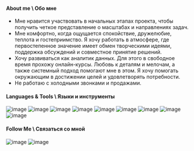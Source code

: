 #### About me \ Обо мне
-	Мне нравится участвовать в начальных этапах проекта, чтобы получить четкое представление о масштабах и направлениях задач.
-	Мне комфортно, когда ощущается спокойствие, дружелюбие, теплота и гостеприимство. Я хочу работать в атмосфере, где первостепенное значение имеет обмен творческими идеями, поддержка обсуждений и совместное принятие решений.
-	Хочу развиваться как аналитик данных. Для этого в свободное время прохожу онлайн-курсы. Любовь к деталям и мелочам, а также системный подход помогают мне в этом. Я хочу помогать окружающим в достижении целей и удовлетворять потребности.
-	Не работаю с холодными звонками и продажами.

#### Languages & Tools \ Языки и инструменты
![image](https://github.com/OlgaAvd/OlgaAvd/assets/172474443/053013f9-d795-40bb-aaac-a57d6637a40a)
![image](https://github.com/OlgaAvd/OlgaAvd/assets/172474443/2c0a61ef-f217-4a20-92db-6b8190ad66bd)
![image](https://github.com/OlgaAvd/OlgaAvd/assets/172474443/0b0282b4-5b4f-42b6-980a-549f36b4aabf)
![image](https://github.com/OlgaAvd/OlgaAvd/assets/172474443/dedbdc4a-c94f-4695-b81f-debc0948e05f)
![image](https://github.com/OlgaAvd/OlgaAvd/assets/172474443/cb23e54a-ca3b-4f63-a21c-141bcdc32df7)
![image](https://github.com/OlgaAvd/OlgaAvd/assets/172474443/e06ea3e5-08f7-4093-87b7-7855f559901c)
![image](https://github.com/OlgaAvd/OlgaAvd/assets/172474443/9d91f573-4576-4626-af9b-53bfbf180220)
![image](https://img.icons8.com/?size=100&id=9Kvi1p1F0tUo&format=png&color=000000)
![image](https://banner2.cleanpng.com/20180920/zg/kisspng-tableau-software-computer-software-logo-business-i-solutions-hiq-labs-5ba37fcfa98d05.1160308115374417436945.jpg)



#### Follow Me \ Связаться со мной
![image](https://github.com/OlgaAvd/OlgaAvd/assets/172474443/6dab312e-d34f-4023-afc8-c083811af738)
![image](https://github.com/OlgaAvd/OlgaAvd/assets/172474443/d2fc604f-ce37-4c29-a066-088e06ed62c9)
